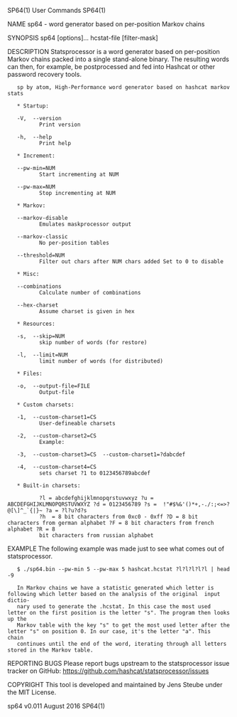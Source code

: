 SP64(1)                                                            User Commands                                                           SP64(1)

NAME
       sp64 - word generator based on per-position Markov chains

SYNOPSIS
       sp64 [options]... hcstat-file [filter-mask]

DESCRIPTION
       Statsprocessor  is  a  word  generator based on per-position Markov chains packed into a single stand-alone binary. The resulting words can
       then, for example, be postprocessed and fed into Hashcat or other password recovery tools.

       sp by atom, High-Performance word generator based on hashcat markov stats

       * Startup:

       -V,  --version
              Print version

       -h,  --help
              Print help

       * Increment:

       --pw-min=NUM
              Start incrementing at NUM

       --pw-max=NUM
              Stop incrementing at NUM

       * Markov:

       --markov-disable
              Emulates maskprocessor output

       --markov-classic
              No per-position tables

       --threshold=NUM
              Filter out chars after NUM chars added Set to 0 to disable

       * Misc:

       --combinations
              Calculate number of combinations

       --hex-charset
              Assume charset is given in hex

       * Resources:

       -s,  --skip=NUM
              skip number of words (for restore)

       -l,  --limit=NUM
              limit number of words (for distributed)

       * Files:

       -o,  --output-file=FILE
              Output-file

       * Custom charsets:

       -1,  --custom-charset1=CS
              User-defineable charsets

       -2,  --custom-charset2=CS
              Example:

       -3,  --custom-charset3=CS  --custom-charset1=?dabcdef

       -4,  --custom-charset4=CS
              sets charset ?1 to 0123456789abcdef

       * Built-in charsets:

              ?l = abcdefghijklmnopqrstuvwxyz ?u = ABCDEFGHIJKLMNOPQRSTUVWXYZ ?d = 0123456789 ?s =  !"#$%&'()*+,-./:;<=>?@[\]^_`{|}~ ?a = ?l?u?d?s
              ?h  = 8 bit characters from 0xc0 - 0xff ?D = 8 bit characters from german alphabet ?F = 8 bit characters from french alphabet ?R = 8
              bit characters from russian alphabet

EXAMPLE
       The following example was made just to see what comes out of statsprocessor.

       $ ./sp64.bin --pw-min 5 --pw-max 5 hashcat.hcstat ?l?l?l?l?l | head -9

       In Markov chains we have a statistic generated which letter is following which letter based on the analysis of the original  input  dictio‐
       nary used to generate the .hcstat. In this case the most used letter on the first position is the letter "s". The program then looks up the
       Markov table with the key "s" to get the most used letter after the letter "s" on position 0. In our case, it's the letter "a". This  chain
       continues until the end of the word, iterating through all letters stored in the Markov table.

REPORTING BUGS
       Please report bugs upstream to the statsprocessor issue tracker on GitHub: https://github.com/hashcat/statsprocessor/issues

COPYRIGHT
       This tool is developed and maintained by Jens Steube under the MIT License.

sp64 v0.011                                                         August 2016                                                            SP64(1)
